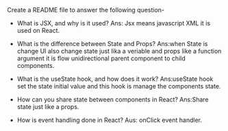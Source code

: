 Create a README file to answer the following question-

- What is JSX, and why is it used?
  Ans: Jsx means javascript XML it is used on React.

- What is the difference between State and Props?
  Ans:when State is change UI also change state just lika a veriable and props like a function argument it is flow unidirectional parent component to child components.

- What is the useState hook, and how does it work?
  Ans:useState hook set the state initial value and this hook is manage the components state.

- How can you share state between components in React?
  Ans:Share state just like a props.

- How is event handling done in React?
  Aus: onClick event handler.
